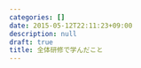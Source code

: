 ```yaml
---
categories: []
date: 2015-05-12T22:11:23+09:00
description: null
draft: true
title: 全体研修で学んだこと
---
```


<section data-markdown
    data-separator="\n\n"
    data-vertical="\n\n"
    data-notes="^Note:">
<script type="text/template">
# 全体研修で学んだこと
----------------------
κeen

<!-- .slide: class="center" -->

# 全体研修8日目
--------------

<!-- .slide: class="center" -->

# 業務を体験する
---------------

<!-- .slide: class="center" -->

# モッカソン
----------------------

<!-- .slide: class="center" -->


# `RecyclerView`
---------------

<!-- .slide: class="center" -->


他人のコード読むのつらいよね
<!-- .slide: class="center" -->


# どうして読み辛いか
-------------------

* <!-- .element: class="fragment" data-fragment-index="1"  --> 本来の使い方を逸脱している 
* <!-- .element: class="fragment" data-fragment-index="2"  --> リフレクション使いまくってる
* <!-- .element: class="fragment" data-fragment-index="3"  --> 1メソッドが長い


まともなコード書きましょうね
<!-- .slide: class="center" -->
</script>
</section>
